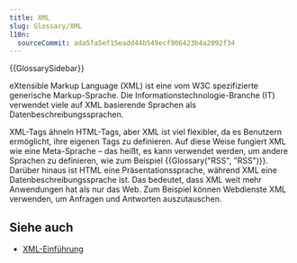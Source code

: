 ```yaml
---
title: XML
slug: Glossary/XML
l10n:
  sourceCommit: ada5fa5ef15eadd44b549ecf906423b4a2092f34
---
```


{{GlossarySidebar}}

eXtensible Markup Language (XML) ist eine vom W3C spezifizierte generische Markup-Sprache. Die Informationstechnologie-Branche (IT) verwendet viele auf XML basierende Sprachen als Datenbeschreibungssprachen.

XML-Tags ähneln HTML-Tags, aber XML ist viel flexibler, da es Benutzern ermöglicht, ihre eigenen Tags zu definieren. Auf diese Weise fungiert XML wie eine Meta-Sprache – das heißt, es kann verwendet werden, um andere Sprachen zu definieren, wie zum Beispiel {{Glossary("RSS", "RSS")}}. Darüber hinaus ist HTML eine Präsentationssprache, während XML eine Datenbeschreibungssprache ist. Das bedeutet, dass XML weit mehr Anwendungen hat als nur das Web. Zum Beispiel können Webdienste XML verwenden, um Anfragen und Antworten auszutauschen.

## Siehe auch

- [XML-Einführung](/de/docs/Web/XML/XML_introduction)

